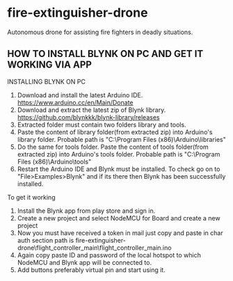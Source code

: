 # fire-extinguisher-drone
Autonomous drone for assisting fire fighters in deadly situations.

## HOW TO INSTALL BLYNK ON PC AND GET IT WORKING VIA APP ##

INSTALLING BLYNK ON PC
1. Download and install the latest Arduino IDE.
https://www.arduino.cc/en/Main/Donate 
2. Download and extract the latest zip of Blynk library.
https://github.com/blynkkk/blynk-library/releases
3. Extracted folder must contain two folders library and tools.
4. Paste the content of library folder(from extracted zip) into Arduino's library folder.
Probable path is "C:\Program Files (x86)\Arduino\libraries"
5. Do the same for tools folder. Paste the content of tools folder(from extracted zip) into Arduino's tools folder.
Probable path is "C:\Program Files (x86)\Arduino\tools"
6. Restart the Arduino IDE and Blynk must be installed. To check go on to "File>Examples>Blynk" 
and if its there then Blynk has been successfully installed.

To get it working
1. Install the Blynk app from play store and sign in.
2. Create a new project and select NodeMCU for Board and create a new project
3. Now you must have received a token in mail just copy and paste in char auth section 
path is fire-extinguisher-drone\flight_controller_main\flight_controller_main.ino
4. Again copy paste ID and password of the local hotspot to which NodeMCU and Blynk app will be connected to.
5. Add buttons preferably virtual pin and start using it.
